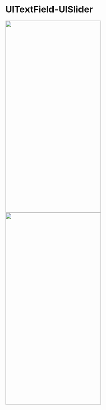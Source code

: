 # UITextField-UISlider

<img src="https://user-images.githubusercontent.com/108584428/199671667-b8d48d29-27b0-4ec3-8759-8915d8fedd92.png" height="600" width="300" > <img src="https://user-images.githubusercontent.com/108584428/199671678-d965e3a8-835b-49d0-aea5-bcb248e29ee9.png" height="600" width="300" >

